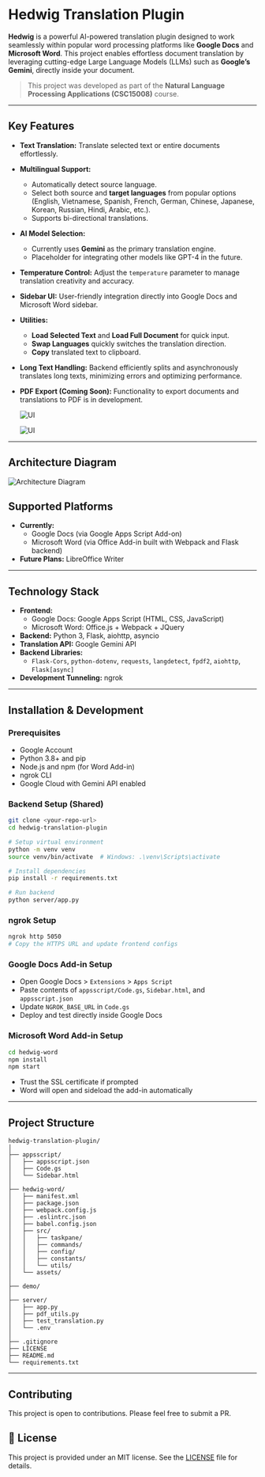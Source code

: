 # Hedwig Translation Plugin

**Hedwig** is a powerful AI-powered translation plugin designed to work seamlessly within popular word processing platforms like **Google Docs** and **Microsoft Word**. This project enables effortless document translation by leveraging cutting-edge Large Language Models (LLMs) such as **Google’s Gemini**, directly inside your document.

> This project was developed as part of the **Natural Language Processing Applications (CSC15008)** course.

---

## Key Features

- **Text Translation:** Translate selected text or entire documents effortlessly.
- **Multilingual Support:**
  - Automatically detect source language.
  - Select both source and **target languages** from popular options (English, Vietnamese, Spanish, French, German, Chinese, Japanese, Korean, Russian, Hindi, Arabic, etc.).
  - Supports bi-directional translations.
- **AI Model Selection:**
  - Currently uses **Gemini** as the primary translation engine.
  - Placeholder for integrating other models like GPT-4 in the future.
- **Temperature Control:** Adjust the `temperature` parameter to manage translation creativity and accuracy.
- **Sidebar UI:** User-friendly integration directly into Google Docs and Microsoft Word sidebar.
- **Utilities:**
  - **Load Selected Text** and **Load Full Document** for quick input.
  - **Swap Languages** quickly switches the translation direction.
  - **Copy** translated text to clipboard.
- **Long Text Handling:** Backend efficiently splits and asynchronously translates long texts, minimizing errors and optimizing performance.
- **PDF Export (Coming Soon):** Functionality to export documents and translations to PDF is in development.

  ![UI](demo/ui_doc.png)

  ![UI](demo/ui_word.png)

---

## Architecture Diagram

![Architecture Diagram](demo/diagram.png)

## Supported Platforms

- **Currently:**
  - Google Docs (via Google Apps Script Add-on)
  - Microsoft Word (via Office Add-in built with Webpack and Flask backend)
- **Future Plans:** LibreOffice Writer

---

## Technology Stack

- **Frontend:**
  - Google Docs: Google Apps Script (HTML, CSS, JavaScript)
  - Microsoft Word: Office.js + Webpack + JQuery
- **Backend:** Python 3, Flask, aiohttp, asyncio
- **Translation API:** Google Gemini API
- **Backend Libraries:**
  - `Flask-Cors`, `python-dotenv`, `requests`, `langdetect`, `fpdf2`, `aiohttp`, `Flask[async]`
- **Development Tunneling:** ngrok

---

## Installation & Development

### Prerequisites

- Google Account
- Python 3.8+ and pip
- Node.js and npm (for Word Add-in)
- ngrok CLI
- Google Cloud with Gemini API enabled

### Backend Setup (Shared)

```bash
git clone <your-repo-url>
cd hedwig-translation-plugin

# Setup virtual environment
python -m venv venv
source venv/bin/activate  # Windows: .\venv\Scripts\activate

# Install dependencies
pip install -r requirements.txt

# Run backend
python server/app.py
```

### ngrok Setup

```bash
ngrok http 5050
# Copy the HTTPS URL and update frontend configs
```

### Google Docs Add-in Setup

- Open Google Docs > `Extensions` > `Apps Script`
- Paste contents of `appsscript/Code.gs`, `Sidebar.html`, and `appsscript.json`
- Update `NGROK_BASE_URL` in `Code.gs`
- Deploy and test directly inside Google Docs

### Microsoft Word Add-in Setup

```bash
cd hedwig-word
npm install
npm start
```

- Trust the SSL certificate if prompted
- Word will open and sideload the add-in automatically

---

## Project Structure

```
hedwig-translation-plugin/
│
├── appsscript/
│   ├── appsscript.json
│   ├── Code.gs
│   └── Sidebar.html
│
├── hedwig-word/
│   ├── manifest.xml
│   ├── package.json
│   ├── webpack.config.js
│   ├── .eslintrc.json
│   ├── babel.config.json
│   ├── src/
│   │   ├── taskpane/
│   │   ├── commands/
│   │   ├── config/
│   │   ├── constants/
│   │   └── utils/
│   └── assets/
│
├── demo/
│
├── server/
│   ├── app.py
│   ├── pdf_utils.py
│   ├── test_translation.py
│   └── .env
│
├── .gitignore
├── LICENSE
├── README.md
└── requirements.txt
```

---

## Contributing

This project is open to contributions. Please feel free to submit a PR.

## 📃 License

This project is provided under an MIT license. See the [LICENSE](LICENSE) file for details.
